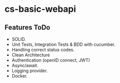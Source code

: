 # cs-basic-webapi

## Features ToDo
- SOLID.
- Unit Tests, Integration Tests & BDD with cucumber.
- Handling correct status codes.
- Clean Architecture
- Authentication (openID connect, JWT)
- Async/await.
- Logging provider.
- Docker.